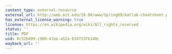 ```yaml
---
content_type: external-resource
external_url: http://web.mit.edu/18.06/www/Spring09/matlab-cheatsheet.pdf
has_external_license_warning: true
license: https://en.wikipedia.org/wiki/All_rights_reserved
status: ''
title: PDF
uid: 0c52b499-c900-41be-a52a-b34753fb140c
wayback_url: ''
---
```

